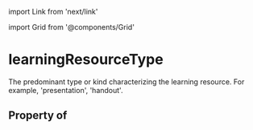 import Link from 'next/link'
  
import Grid from '@components/Grid'

# learningResourceType

The predominant type or kind characterizing the learning resource. For example, 'presentation', 'handout'.

## Property of



